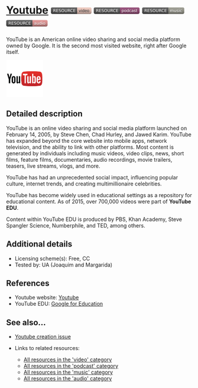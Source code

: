 # [Youtube](https://youtube.com/ )  [<img src="images/resource-video.png" align="bottom">](https://github.com/e-CLOSE/Toolbox/issues?q=label%3A02_RESOURCE+label%3Avideo) [<img src="images/resource-podcast.png" align="bottom">](https://github.com/e-CLOSE/Toolbox/issues?q=label%3A02_RESOURCE+label%3Apodcast) [<img src="images/resource-music.png" align="bottom">](https://github.com/e-CLOSE/Toolbox/issues?q=label%3A02_RESOURCE+label%3Amusic) [<img src="images/resource-audio.png" align="bottom">](https://github.com/e-CLOSE/Toolbox/issues?q=label%3A02_RESOURCE+label%3Aaudio)

YouTube is an American online video sharing and social media platform owned by Google. It is the second most visited website, right after Google itself.

[<img src="images/YouTube.png" align="bottom" height="100">](https://github.com/e-CLOSE/Toolbox/blob/main/Resources/Youtube.md)

## Detailed description

YouTube is an online video sharing and social media platform launched on February 14, 2005, by Steve Chen, Chad Hurley, and Jawed Karim. YouTube has expanded beyond the core website into mobile apps, network television, and the ability to link with other platforms. Most content is generated by individuals including music videos, video clips, news, short films, feature films, documentaries, audio recordings, movie trailers, teasers, live streams, vlogs, and more.

YouTube has had an unprecedented social impact, influencing popular culture, internet trends, and creating multimillionaire celebrities.

YouTube has become widely used in educational settings as a repository for educational content. As of 2015, over 700,000 videos were part of **YouTube EDU**.

Content within YouTube EDU is produced by PBS, Khan Academy, Steve Spangler Science, Numberphile, and TED, among others.



## Additional details

- Licensing scheme(s): Free, CC
- Tested by: UA (Joaquim and Margarida)


## References

- Youtube website: [Youtube](https://youtube.com/ )
- YouTube EDU: [Google for Education](https://www.youtube.com/channel/UCt84aUC9OG6di8kSdKzEHTQ)


## See also...

- [Youtube creation issue](https://github.com/e-CLOSE/Toolbox/issues/177)
- Links to related resources:

  - [All resources in the 'video' category](https://github.com/e-CLOSE/Toolbox/issues?q=label%3A02_RESOURCE+label%3Avideo)
  - [All resources in the 'podcast' category](https://github.com/e-CLOSE/Toolbox/issues?q=label%3A02_RESOURCE+label%3Apodcast)
  - [All resources in the 'music' category](https://github.com/e-CLOSE/Toolbox/issues?q=label%3A02_RESOURCE+label%3Amusic)
  - [All resources in the 'audio' category](https://github.com/e-CLOSE/Toolbox/issues?q=label%3A02_RESOURCE+label%3Aaudio)
